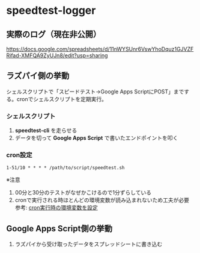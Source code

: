 # speedtest-logger
## 実際のログ（現在非公開）
https://docs.google.com/spreadsheets/d/11nWYSUnr6VswYhoDquz1GJVZFRifad-XMFQA9ZyUJn8/edit?usp=sharing  
## ラズパイ側の挙動
シェルスクリプトで「スピードテスト→Google Apps ScriptにPOST」までする。cronでシェルスクリプトを定期実行。   
### シェルスクリプト
1. **speedtest-cli** を走らせる
2. データを切って **Google Apps Script** で書いたエンドポイントを叩く  

### cron設定
`1-51/10 * * * * /path/to/script/speedtest.sh`  

※注意  
1. 00分と30分のテストがなぜかこけるので1分ずらしている  
2. cronで実行される時ほとんどの環境変数が読み込まれないため工夫が必要  
参考: [cron実行時の環境変数を設定](https://admnote.paix.jp/2014/07/cron%E5%AE%9F%E8%A1%8C%E6%99%82%E3%81%AE%E7%92%B0%E5%A2%83%E5%A4%89%E6%95%B0%E3%82%92%E8%A8%AD%E5%AE%9A/)  

## Google Apps Script側の挙動
1. ラズパイから受け取ったデータをスプレッドシートに書き込む  
